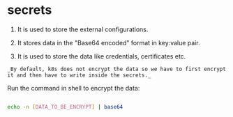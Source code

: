 # secrets

1. It is used to store the external configurations.

2. It stores data in the "Base64 encoded" format in key:value pair.

3. It is used to store the data like credentials, certificates etc.

`_By default, k8s does not encrypt the data so we have to first encrypt it and then have to write inside the secrets._`

Run the command in shell to encrypt the data:

```bash

echo -n [DATA_TO_BE_ENCRYPT] | base64

```
